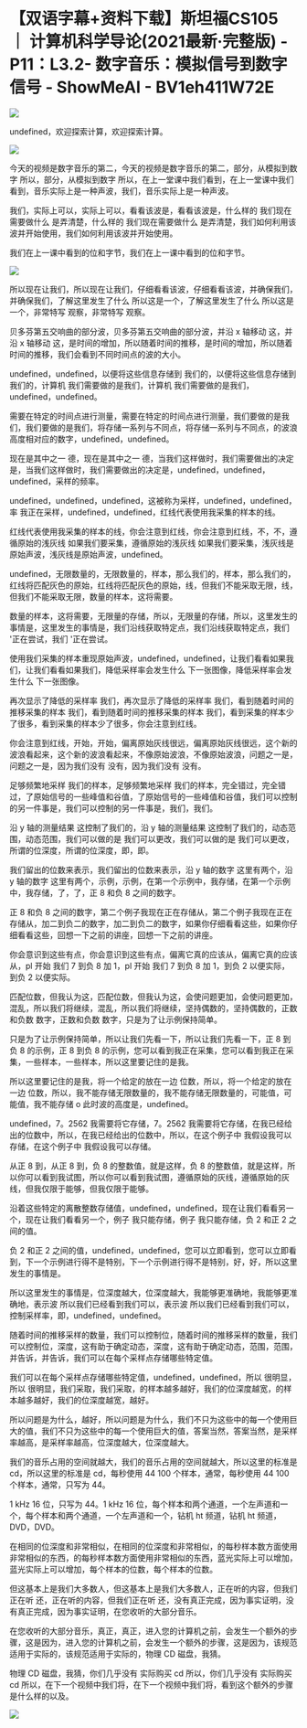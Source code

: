# 【双语字幕+资料下载】斯坦福CS105 ｜ 计算机科学导论(2021最新·完整版) - P11：L3.2- 数字音乐：模拟信号到数字信号 - ShowMeAI - BV1eh411W72E

![](img/c903c888432bd92c5b02ff37bef9bd90_0.png)

undefined，欢迎探索计算，欢迎探索计算。

![](img/c903c888432bd92c5b02ff37bef9bd90_2.png)

今天的视频是数字音乐的第二，今天的视频是数字音乐的第二，部分，从模拟到数字 所以，部分，从模拟到数字 所以，在上一堂课中我们看到，在上一堂课中我们看到，音乐实际上是一种声波，我们，音乐实际上是一种声波。

我们，实际上可以，实际上可以，看看该波是，看看该波是，什么样的 我们现在需要做什么 是弄清楚，什么样的 我们现在需要做什么 是弄清楚，我们如何利用该波并开始使用，我们如何利用该波并开始使用。

我们在上一课中看到的位和字节，我们在上一课中看到的位和字节。

![](img/c903c888432bd92c5b02ff37bef9bd90_4.png)

所以现在让我们，所以现在让我们，仔细看看该波，仔细看看该波，并确保我们，并确保我们，了解这里发生了什么 所以这是一个，了解这里发生了什么 所以这是一个，非常特写 观察，非常特写 观察。

贝多芬第五交响曲的部分波，贝多芬第五交响曲的部分波，并沿 x 轴移动 这，并沿 x 轴移动 这，是时间的增加，所以随着时间的推移，是时间的增加，所以随着时间的推移，我们会看到不同时间点的波的大小。

undefined，undefined，以便将这些信息存储到 我们的，以便将这些信息存储到 我们的，计算机 我们需要做的是我们，计算机 我们需要做的是我们，undefined，undefined。

需要在特定的时间点进行测量，需要在特定的时间点进行测量，我们要做的是我们，我们要做的是我们，将存储一系列与不同点，将存储一系列与不同点，的波浪高度相对应的数字，undefined，undefined。

现在是其中之一 德，现在是其中之一 德，当我们这样做时，我们需要做出的决定是，当我们这样做时，我们需要做出的决定是，undefined，undefined，undefined，采样的频率。

undefined，undefined，undefined，这被称为采样，undefined，undefined，率 我正在采样，undefined，undefined，红线代表使用我采集的样本的线。

红线代表使用我采集的样本的线，你会注意到红线，你会注意到红线，不，不，遵循原始的浅灰线 如果我们要采集，遵循原始的浅灰线 如果我们要采集，浅灰线是原始声波，浅灰线是原始声波，undefined。

undefined，无限数量的，无限数量的，样本，那么我们的，样本，那么我们的，红线将匹配灰色的原始，红线将匹配灰色的原始，线，但我们不能采取无限，线，但我们不能采取无限，数量的样本，这将需要。

数量的样本，这将需要，无限量的存储，所以，无限量的存储，所以，这里发生的事情是，这里发生的事情是，我们沿线获取特定点，我们沿线获取特定点，我们 '正在尝试，我们 '正在尝试。

使用我们采集的样本重现原始声波，undefined，undefined，让我们看看如果我们，让我们看看如果我们，降低采样率会发生什么 下一张图像，降低采样率会发生什么 下一张图像。

再次显示了降低的采样率 我们，再次显示了降低的采样率 我们，看到随着时间的推移采集的样本 我们，看到随着时间的推移采集的样本 我们，看到采集的样本少了很多，看到采集的样本少了很多，你会注意到红线。

你会注意到红线，开始，开始，偏离原始灰线很远，偏离原始灰线很远，这个新的波浪看起来，这个新的波浪看起来，不像原始波浪，不像原始波浪，问题之一是，问题之一是，因为我们没有 没有，因为我们没有 没有。

足够频繁地采样 我们的样本，足够频繁地采样 我们的样本，完全错过，完全错过，了原始信号的一些峰值和谷值，了原始信号的一些峰值和谷值，我们可以控制的另一件事是，我们可以控制的另一件事是，我们，我们。

沿 y 轴的测量结果 这控制了我们的，沿 y 轴的测量结果 这控制了我们的，动态范围，动态范围，我们可以做的是 我们可以更改，我们可以做的是 我们可以更改，所谓的位深度，所谓的位深度，即，即。

我们留出的位数来表示，我们留出的位数来表示，沿 y 轴的数字 这里有两个，沿 y 轴的数字 这里有两个，示例，示例，在第一个示例中，我存储，在第一个示例中，我存储，了，了，正 8 和负 8 之间的数字。

正 8 和负 8 之间的数字，第二个例子我现在正在存储从，第二个例子我现在正在存储从，加二到负二的数字，加二到负二的数字，如果你仔细看看这些，如果你仔细看看这些，回想一下之前的讲座，回想一下之前的讲座。

你会意识到这些有点，你会意识到这些有点，偏离它真的应该从，偏离它真的应该从，pl 开始 我们 7 到负 8 加 1，pl 开始 我们 7 到负 8 加 1，到负 2 以便实际，到负 2 以便实际。

匹配位数，但我认为这，匹配位数，但我认为这，会使问题更加，会使问题更加，混乱，所以我们将继续，混乱，所以我们将继续，坚持偶数的，坚持偶数的，正数和负数 数字，正数和负数 数字，只是为了让示例保持简单。

只是为了让示例保持简单，所以让我们先看一下，所以让我们先看一下，正 8 到负 8 的示例，正 8 到负 8 的示例，您可以看到我正在采集，您可以看到我正在采集，一些样本，一些样本，所以这里要记住的是我。

所以这里要记住的是我，将一个给定的放在一边 位数，所以，将一个给定的放在一边 位数，所以，我不能存储无限数量的，我不能存储无限数量的，可能值，可能值，我不能存储 o 此时波的高度是，undefined。

undefined，7。2562 我需要将它存储，7。2562 我需要将它存储，在我已经给出的位数中，所以，在我已经给出的位数中，所以，在这个例子中 我假设我可以存储，在这个例子中 我假设我可以存储。

从正 8 到，从正 8 到，负 8 的整数值，就是这样，负 8 的整数值，就是这样，所以你可以看到我试图，所以你可以看到我试图，遵循原始的灰线，遵循原始的灰线，但我仅限于能够，但我仅限于能够。

沿着这些特定的离散整数存储值，undefined，undefined，现在让我们看看另一个，现在让我们看看另一个，例子 我只能存储，例子 我只能存储，负 2 和正 2 之间的值。

负 2 和正 2 之间的值，undefined，undefined，您可以立即看到，您可以立即看到，下一个示例进行得不是特别，下一个示例进行得不是特别，好，好，所以这里发生的事情是。

所以这里发生的事情是，位深度越大，位深度越大，我能够更准确地，我能够更准确地，表示波 所以我们已经看到我们可以，表示波 所以我们已经看到我们可以，控制采样率，即，undefined，undefined。

随着时间的推移采样的数量，我们可以控制位，随着时间的推移采样的数量，我们可以控制位，深度，这有助于确定动态，深度，这有助于确定动态，范围，范围，并告诉，并告诉，我们可以在每个采样点存储哪些特定值。

我们可以在每个采样点存储哪些特定值，undefined，undefined，所以 很明显，所以 很明显，我们采取，我们采取，的样本越多越好，我们的位深度越宽，的样本越多越好，我们的位深度越宽，越好。

所以问题是为什么，越好，所以问题是为什么，我们不只为这些中的每一个使用巨大的值，我们不只为这些中的每一个使用巨大的值，答案当然，答案当然，是采样率越高，是采样率越高，位深度越大，位深度越大。

我们的音乐占用的空间就越大，我们的音乐占用的空间就越大，所以这里的标准是 cd，所以这里的标准是 cd，每秒使用 44 100 个样本，通常，每秒使用 44 100 个样本，通常，只写为 44。

1 kHz 16 位，只写为 44。1 kHz 16 位，每个样本和两个通道，一个左声道和一个，每个样本和两个通道，一个左声道和一个，钻机 ht 频道，钻机 ht 频道，DVD，DVD。

在相同的位深度和非常相似，在相同的位深度和非常相似，的每秒样本数方面使用非常相似的东西，的每秒样本数方面使用非常相似的东西，蓝光实际上可以增加，蓝光实际上可以增加，每个样本的位数，每个样本的位数。

但这基本上是我们大多数人，但这基本上是我们大多数人，正在听的内容，但我们正在听 还，正在听的内容，但我们正在听 还，没有真正完成，因为事实证明，没有真正完成，因为事实证明，在您收听的大部分音乐。

在您收听的大部分音乐，真正，真正，进入您的计算机之前，会发生一个额外的步骤，这是因为，进入您的计算机之前，会发生一个额外的步骤，这是因为，该规范适用于实际的，该规范适用于实际的，物理 CD 磁盘，我猜。

物理 CD 磁盘，我猜，你们几乎没有 实际购买 cd 所以，你们几乎没有 实际购买 cd 所以，在下一个视频中我们将，在下一个视频中我们将，看到这个额外的步骤是什么样的以及。



![](img/c903c888432bd92c5b02ff37bef9bd90_6.png)